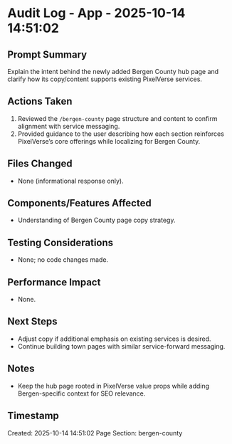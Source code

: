 # Audit Log - App - 2025-10-14 14:51:02

## Prompt Summary

Explain the intent behind the newly added Bergen County hub page and clarify how its copy/content supports existing PixelVerse services.

## Actions Taken

1. Reviewed the `/bergen-county` page structure and content to confirm alignment with service messaging.
2. Provided guidance to the user describing how each section reinforces PixelVerse’s core offerings while localizing for Bergen County.

## Files Changed

- None (informational response only).

## Components/Features Affected

- Understanding of Bergen County page copy strategy.

## Testing Considerations

- None; no code changes made.

## Performance Impact

- None.

## Next Steps

- Adjust copy if additional emphasis on existing services is desired.
- Continue building town pages with similar service-forward messaging.

## Notes

- Keep the hub page rooted in PixelVerse value props while adding Bergen-specific context for SEO relevance.

## Timestamp

Created: 2025-10-14 14:51:02
Page Section: bergen-county
